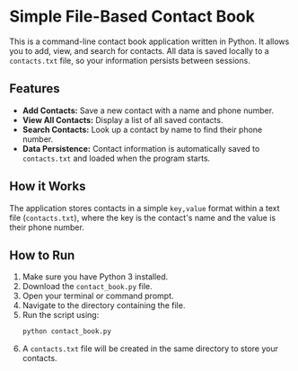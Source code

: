 # Simple File-Based Contact Book

This is a command-line contact book application written in Python. It allows you to add, view, and search for contacts. All data is saved locally to a `contacts.txt` file, so your information persists between sessions.

## Features

-   **Add Contacts:** Save a new contact with a name and phone number.
-   **View All Contacts:** Display a list of all saved contacts.
-   **Search Contacts:** Look up a contact by name to find their phone number.
-   **Data Persistence:** Contact information is automatically saved to `contacts.txt` and loaded when the program starts.

## How it Works

The application stores contacts in a simple `key,value` format within a text file (`contacts.txt`), where the key is the contact's name and the value is their phone number.

## How to Run

1.  Make sure you have Python 3 installed.
2.  Download the `contact_book.py` file.
3.  Open your terminal or command prompt.
4.  Navigate to the directory containing the file.
5.  Run the script using:
    ```sh
    python contact_book.py
    ```
6.  A `contacts.txt` file will be created in the same directory to store your contacts.
